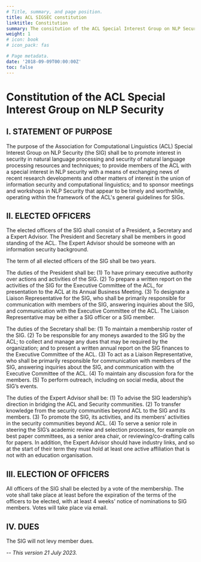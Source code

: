 ```yaml
---
# Title, summary, and page position.
title: ACL SIGSEC constitution
linktitle: Constitution
summary: The consitution of the ACL Special Interest Group on NLP Security
weight: 1
# icon: book
# icon_pack: fas

# Page metadata.
date: '2018-09-09T00:00:00Z'
toc: false
---
```


# Constitution of the ACL Special Interest Group on NLP Security

## I. STATEMENT OF PURPOSE

The purpose of the Association for Computational Linguistics (ACL) Special Interest Group on NLP Security (the SIG) shall be to promote interest in security in natural language processing and security of natural language processing resources and techniques; to provide members of the ACL with a special interest in NLP security with a means of exchanging news of recent research developments and other matters of interest in the union of information security and computational linguistics; and to sponsor meetings and workshops in NLP Security that appear to be timely and worthwhile, operating within the framework of the ACL's general guidelines for SIGs.


## II. ELECTED OFFICERS

The elected officers of the SIG shall consist of a President, a Secretary and a Expert Advisor. The President and Secretary shall be members in good standing of the ACL. The Expert Advisor should be someone with an information security background.

The term of all elected officers of the SIG shall be two years.

The duties of the President shall be: (1) To have primary executive authority over actions and activities of the SIG. (2) To prepare a written report on the activities of the SIG for the Executive Committee of the ACL, for presentation to the ACL at its Annual Business Meeting. (3) To designate a Liaison Representative for the SIG, who shall be primarily responsible for communication with members of the SIG, answering inquiries about the SIG, and communication with the Executive Committee of the ACL. The Liaison Representative may be either a SIG officer or a SIG member.

The duties of the Secretary shall be: (1) To maintain a membership roster of the SIG. (2) To be responsible for any moneys awarded to the SIG by the ACL; to collect and manage any dues that may be required by the organization; and to present a written annual report on the SIG finances to the Executive Committee of the ACL. (3) To act as a Liaison Representative, who shall be primarily responsible for communication with members of the SIG, answering inquiries about the SIG, and communication with the Executive Committee of the ACL. (4) To maintain any discussion fora for the members. (5) To perform outreach, including on social media, about the SIG’s events.

The duties of the Expert Advisor shall be: (1) To advise the SIG leadership’s direction in bridging the ACL and Security communities. (2) To transfer knowledge from the security communities beyond ACL to the SIG and its members. (3) To promote the SIG, its activities, and its members’ activities in the security communities beyond ACL. (4) To serve a senior role in steering the SIG’s academic review and selection processes, for example on best paper committees, as a senior area chair, or reviewing/co-drafting calls for papers. In addition, the Expert Advisor should have industry links, and so at the start of their term they must hold at least one active affiliation that is not with an education organisation.

## III. ELECTION OF OFFICERS

All officers of the SIG shall be elected by a vote of the membership. The vote shall take place at least before the expiration of the terms of the officers to be elected, with at least 4 weeks' notice of nominations to SIG members. Votes will take place via email.

## IV. DUES
The SIG will not levy member dues.

*-- This version 21 July 2023.*